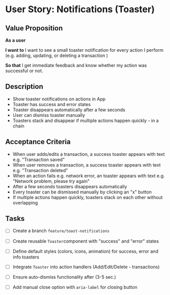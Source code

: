 # User Story: Notifications (Toaster)

## Value Proposition

**As a user** 

**I want to** I want to see a small toaster notification for every action I perform (e.g. adding, updating, or deleting a transaction )

**So that** I get immediate feedback and know whether my action was successful or not. 

## Description

- Show toaster notifications on actions in App
- Toaster has success and error states
- Toaster disappears automatically after a few seconds
- User can dismiss toaster manually
- Toasters stack and disappear if multiple actions happen quickly - in a chain


## Acceptance Criteria

- When user adds/edits a transaction, a success toaster appears with text e.g. "Transaction saved" 
- When user removes a transaction, a success toaster appears with text e.g. "Transaction deleted"
- When an action fails e.g. network error, an toaster appears with text e.g. "Network problem, please try again"
- After a few seconds toasters disappears automatically
- Every toaster can be dismissed manually by clicking an "x" button
- If multiple actions happen quickly, toasters stack on each other without overlapping 


## Tasks

- [ ] Create a branch `feature/toast-notifications`
- [ ] Create reusable `Toaster`component with "success" and "error" states  
- [ ] Define default styles (colors, icons, animation) for success, error and info toasters
- [ ] Integrate `Toaster` into action handlers (Add/Edit/Delete - transactions)
- [ ] Ensure auto-dismiss functionality after (3-5 sec.)
- [ ] Add manual close option with `aria-label` for closing button

